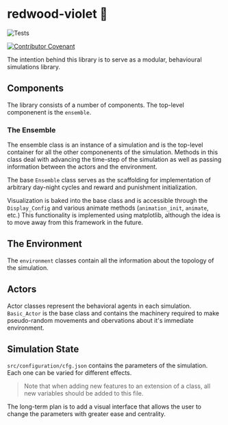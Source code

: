 # redwood-violet 🌳
![Tests](https://github.com/Meridian-Onset/redwood-violet/actions/workflows/tests.yml/badge.svg)

[![Contributor Covenant](https://img.shields.io/badge/Contributor%20Covenant-2.1-4baaaa.svg)](code_of_conduct.md)


The intention behind this library is to serve as a modular, behavioural simulations library. 

## Components

The library consists of a number of components. The top-level componenent is the `ensemble`. 

### The Ensemble

The ensemble class is an instance of a simulation and is the top-level container for all the other componenents of the simulation. Methods in this class deal with advancing the time-step of the simulation as well as passing information between the actors and the environment. 

The base `Ensemble` class serves as the scaffolding for implementation of arbitrary day-night cycles and reward and punishment initialization. 

Visualization is baked into the base class and is accessible through the `Display_Config` and various animate methods  (`animation_init`, `animate`, etc.) This functionality is implemented using matplotlib, although the idea is to move away from this framework in the future.

## The Environment

The `environment` classes contain all the information about the topology of the simulation.

## Actors

Actor classes represent the behavioral agents in each simulation. `Basic_Actor` is the base class and contains the machinery required to make pseudo-random movements and obervations about it's immediate environment. 

## Simulation State

`src/configuration/cfg.json` contains the parameters of the simulation. Each one can be varied for different effects. 

> Note that when adding new features to an extension of a class, all new variables should be added to this file.

The long-term plan is to add a visual interface that allows the user to change the parameters with greater ease and centrality.
